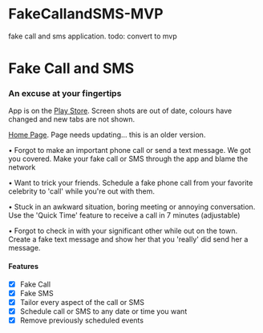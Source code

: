 # FakeCallandSMS-MVP
fake call and sms application. todo: convert to mvp


# Fake Call and SMS

### An excuse at your fingertips


App is on the [Play Store](https://play.google.com/store/apps/details?id=me.carc.fakecallandsms_mvp). Screen shots are out of date, colours have changed and new tabs are not shown.

[Home Page](https://carcmedev.github.io/moustache). Page needs updating... this is an older version.


• Forgot to make an important phone call or send a text message. We got you covered. Make your fake call or SMS through the app and blame the network

• Want to trick your friends. Schedule a fake phone call from your favorite celebrity to 'call' while you're out with them.

• Stuck in an awkward situation, boring meeting or annoying conversation. Use the 'Quick Time' feature to receive a call in 7 minutes (adjustable)

• Forgot to check in with your significant other while out on the town. Create a fake text message and show her that you 'really' did send her a message.

#### Features
- [x] Fake Call
- [x] Fake SMS
- [x] Tailor every aspect of the call or SMS
- [x] Schedule call or SMS to any date or time you want
- [x] Remove previously scheduled events
